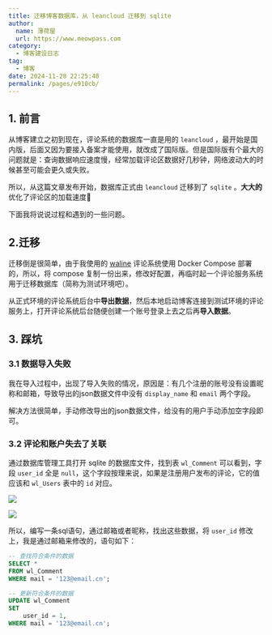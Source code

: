 ```yaml
---
title: 迁移博客数据库，从 leancloud 迁移到 sqlite
author:
  name: 薄荷屋
  url: https://www.meowpass.com
category:
  - 博客建设日志
tag:
  - 博客
date: 2024-11-28 22:25:48
permalink: /pages/e910cb/
---
```




## 1. 前言

从博客建立之初到现在，评论系统的数据库一直是用的 `leancloud` ，最开始是国内版，后面又因为要接入备案才能使用，就改成了国际版。但是国际版有个最大的问题就是：查询数据响应速度慢，经常加载评论区数据好几秒钟，网络波动大的时候甚至可能会更久或失败。

所以，从这篇文章发布开始，数据库正式由 `leancloud` 迁移到了 `sqlite` 。**大大的**优化了评论区的加载速度🥳

下面我将说说过程和遇到的一些问题。

## 2.迁移

迁移倒是很简单，由于我使用的 [waline](https://waline.js.org/) 评论系统使用 Docker Compose 部署的，所以，将 compose 复制一份出来，修改好配置，再临时起一个评论服务系统用于迁移数据库（简称为测试环境吧）。

从正式环境的评论系统后台中**导出数据**，然后本地启动博客连接到测试环境的评论服务上，打开评论系统后台随便创建一个账号登录上去之后再**导入数据**。

## 3. 踩坑

### 3.1 数据导入失败

我在导入过程中，出现了导入失败的情况，原因是：有几个注册的账号没有设置昵称和邮箱，导致导出的json数据文件中没有 `display_name` 和 `email` 两个字段。

解决方法很简单，手动修改导出的json数据文件，给没有的用户手动添加空字段即可。

### 3.2 评论和账户失去了关联

通过数据库管理工具打开 sqlite 的数据库文件，找到表 `wl_Comment` 可以看到，字段 `user_id` 全是 `null`，这个字段按理来说，如果是注册用户发布的评论，它的值应该和 `wl_Users` 表中的 `id` 对应。

![](/assets/page-img/2024/20241128/1.webp)

![](/assets/page-img/2024/20241128/2.webp)

所以，编写一条sql语句，通过邮箱或者昵称，找出这些数据，将 `user_id` 修改上，我是通过邮箱来修改的，语句如下：

```sql
-- 查找符合条件的数据
SELECT * 
FROM wl_Comment 
WHERE mail = '123@email.cn';

-- 更新符合条件的数据
UPDATE wl_Comment
SET 
    user_id = 1,
WHERE mail = '123@email.cn';

```



